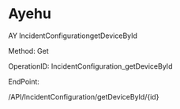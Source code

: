 #     Ayehu


AY IncidentConfigurationgetDeviceById

Method: Get

OperationID: IncidentConfiguration_getDeviceById

EndPoint:

/API/IncidentConfiguration/getDeviceById/{id}

